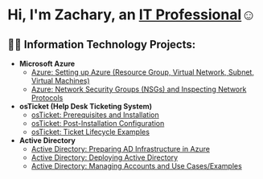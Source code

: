 <h1>Hi, I'm Zachary, an <a href="[https://linkedin.com/in/Josh](https://www.linkedin.com/in/zach-zhang-2987b0287/)">IT Professional</a>☺</h1>

<h2>👨‍💻 Information Technology Projects:</h2>

- <b>Microsoft Azure</b>
  - [Azure: Setting up Azure (Resource Group, Virtual Network, Subnet, Virtual Machines)](https://github.com/zacharyzhang29/azure-setup)
  - [Azure: Network Security Groups (NSGs) and Inspecting Network Protocols](https://github.com/zacharyzhang29/azure-network)
- <b>osTicket (Help Desk Ticketing System)</b>
  - [osTicket: Prerequisites and Installation](https://github.com/zacharyzhang29/osticket-prep-installation)
  - [osTicket: Post-Installation Configuration](https://github.com/zacharyzhang29/osticket-post-installation)
  - [osTicket: Ticket Lifecycle Examples](https://github.com/zacharyzhang29/osticket-lifecycle)
- <b>Active Directory</b>
  - [Active Directory: Preparing AD Infrastructure in Azure](https://github.com/zacharyzhang29/preparing-ad-infrasucture)
  - [Active Directory: Deploying Active Directory](https://github.com/zacharyzhang29/ad-deployment-azure)
  - [Active Directory: Managing Accounts and Use Cases/Examples](https://github.com/zacharyzhang29/ad-account)
